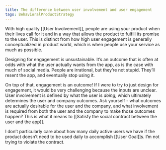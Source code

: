 ```yaml
---
title: The difference between user involvement and user engagement
tags: BehavioralProductStrategy
---
```

With high quality [[User Involvement]], people are using your product when their lives call for it and in a way that allows the product to fulfill its promise to the user. This is distinct from how high user engagement is generally conceptualized in product world, which is when people use your service as much as possible.

Designing for engagement is unsustainable. It’s an outcome that is often at odds with what the user actually wants from the app, as is the case with much of social media. People are irrational, but they’re not stupid. They’ll resent the app, and eventually stop using it.

On top of that, engagement is an outcome! If I were to try to just design for engagement, it would be very challenging because the inputs are unclear. User involvement is defined by what the user is *doing,* which ultimately determines the user and company outcomes. Ask yourself - what outcomes are actually desirable for the user and the company, and what involvement is required from both the user and the company to make those outcomes happen? This is what it means to [[Satisfy the social contract between the user and the app]].

I don’t particularly care about how many daily active users we have if the product doesn’t need to be used daily to accomplish [[User Goal]]s. I’m not trying to violate the contract. 